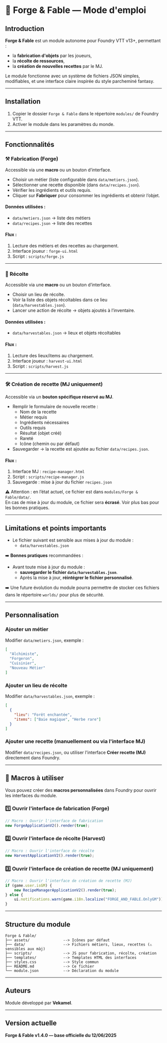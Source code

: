 
# 📜 Forge & Fable — Mode d'emploi

## Introduction

**Forge & Fable** est un module autonome pour Foundry VTT v13+, permettant :
- la **fabrication d'objets** par les joueurs,
- la **récolte de ressources**,
- la **création de nouvelles recettes** par le MJ.

Le module fonctionne avec un système de fichiers JSON simples, modifiables, et une interface claire inspirée du style parcheminé fantasy.

---

## Installation

1. Copier le dossier `Forge & Fable` dans le répertoire `modules/` de Foundry VTT.
2. Activer le module dans les paramètres du monde.

---

## Fonctionnalités

### ⚒️ Fabrication (Forge)

Accessible via une **macro** ou un bouton d’interface.

- Choisir un métier (liste configurable dans `data/metiers.json`).
- Sélectionner une recette disponible (dans `data/recipes.json`).
- Vérifier les ingrédients et outils requis.
- Cliquer sur **Fabriquer** pour consommer les ingrédients et obtenir l’objet.

#### Données utilisées :
- `data/metiers.json` → liste des métiers
- `data/recipes.json` → liste des recettes

#### Flux :
1. Lecture des métiers et des recettes au chargement.
2. Interface joueur : `forge-ui.html`
3. Script : `scripts/forge.js`

---

### 🌿 Récolte

Accessible via une **macro** ou un bouton d’interface.

- Choisir un lieu de récolte.
- Voir la liste des objets récoltables dans ce lieu (`data/harvestables.json`).
- Lancer une action de récolte → objets ajoutés à l’inventaire.

#### Données utilisées :
- `data/harvestables.json` → lieux et objets récoltables

#### Flux :
1. Lecture des lieux/items au chargement.
2. Interface joueur : `harvest-ui.html`
3. Script : `scripts/harvest.js`

---

### 🛠️ Création de recette (MJ uniquement)

Accessible via un **bouton spécifique réservé au MJ**.

- Remplir le formulaire de nouvelle recette :
  - Nom de la recette
  - Métier requis
  - Ingrédients nécessaires
  - Outils requis
  - Résultat (objet créé)
  - Rareté
  - Icône (chemin ou par défaut)
- Sauvegarder → la recette est ajoutée au fichier `data/recipes.json`.

#### Flux :
1. Interface MJ : `recipe-manager.html`
2. Script : `scripts/recipe-manager.js`
3. Sauvegarde : mise à jour du fichier `recipes.json`

⚠️ Attention : en l’état actuel, ce fichier est dans `modules/Forge & Fable/data/`.  
En cas de mise à jour du module, ce fichier sera **écrasé**. Voir plus bas pour les bonnes pratiques.

---

## Limitations et points importants

- Le fichier suivant est sensible aux mises à jour du module :
  - `data/harvestables.json`

➡️ **Bonnes pratiques** recommandées :
- Avant toute mise à jour du module :
  - **sauvegarder le fichier `data/harvestables.json`**.
  - Après la mise à jour, **réintégrer le fichier personnalisé**.

➡️ Une future évolution du module pourra permettre de stocker ces fichiers dans le répertoire `worlds/` pour plus de sécurité.

---

## Personnalisation

### Ajouter un métier

Modifier `data/metiers.json`, exemple :

```json
[
  "Alchimiste",
  "Forgeron",
  "Cuisinier",
  "Nouveau Métier"
]
```

### Ajouter un lieu de récolte

Modifier `data/harvestables.json`, exemple :

```json
[
  {
    "lieu": "Forêt enchantée",
    "items": ["Baie magique", "Herbe rare"]
  }
]
```

### Ajouter une recette (manuellement ou via l'interface MJ)

Modifier `data/recipes.json`, ou utiliser l'interface **Créer recette (MJ)** directement dans Foundry.

---

## 📌 Macros à utiliser

Vous pouvez créer des **macros personnalisées** dans Foundry pour ouvrir les interfaces du module.

### 1️⃣ Ouvrir l'interface de fabrication (Forge)

```js
// Macro : Ouvrir l'interface de fabrication
new ForgeApplicationV2().render(true);
```

### 2️⃣ Ouvrir l'interface de récolte (Harvest)

```js
// Macro : Ouvrir l'interface de récolte
new HarvestApplicationV2().render(true);
```

### 3️⃣ Ouvrir l'interface de création de recette (MJ uniquement)

```js
// Macro : Ouvrir l'interface de création de recette (MJ)
if (game.user.isGM) {
    new RecipeManagerApplicationV2().render(true);
} else {
    ui.notifications.warn(game.i18n.localize("FORGE_AND_FABLE.OnlyGM"));
}
```

---

## Structure du module

```
Forge & Fable/
├── assets/               --> Icônes par défaut
├── data/                 --> Fichiers métiers, lieux, recettes (⚠️ sensibles aux màj)
├── scripts/              --> JS pour fabrication, récolte, création
├── templates/            --> Templates HTML des interfaces
├── styles.css            --> Style commun
├── README.md             --> Ce fichier
└── module.json           --> Déclaration du module
```

---

## Auteurs

Module développé par **Vekamel**.

---

## Version actuelle

**Forge & Fable v1.4.0 — base officielle du 12/06/2025**
